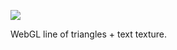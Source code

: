 ![](https://db-feed.s3.amazonaws.com/legacy/shotwin-2020-10-09_14-55-04-1602269758.png)

WebGL line of triangles + text texture.
